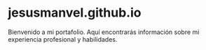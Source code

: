 # jesusmanvel.github.io
Bienvenido a mi portafolio. Aquí encontrarás información sobre mi experiencia profesional y habilidades.
